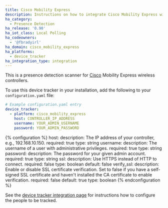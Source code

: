 ```yaml
---
title: Cisco Mobility Express
description: Instructions on how to integrate Cisco Mobility Express wireless controllers into Home Assistant.
ha_category:
  - Presence Detection
ha_release: '0.90'
ha_iot_class: Local Polling
ha_codeowners:
  - '@fbradyirl'
ha_domain: cisco_mobility_express
ha_platforms:
  - device_tracker
ha_integration_type: integration
---
```


This is a presence detection scanner for [Cisco](https://www.cisco.com) Mobility Express wireless controllers.

To use this device tracker in your installation, add the following to your `configuration.yaml` file:

```yaml
# Example configuration.yaml entry
device_tracker:
  - platform: cisco_mobility_express
    host: CONTROLLER_IP_ADDRESS
    username: YOUR_ADMIN_USERNAME
    password: YOUR_ADMIN_PASSWORD
```

{% configuration %}
host:
  description: The IP address of your controller, e.g., 192.168.10.150.
  required: true
  type: string
username:
  description: The username of a user with administrative privileges.
  required: true
  type: string
password:
  description: The password for your given admin account.
  required: true
  type: string
ssl:
  description: Use HTTPS instead of HTTP to connect.
  required: false
  type: boolean
  default: false
verify_ssl:
  description: Enable or disable SSL certificate verification. Set to false if you have a self-signed SSL certificate and haven't installed the CA certificate to enable verification.
  required: false
  default: true
  type: boolean
{% endconfiguration %}

See the [device tracker integration page](/integrations/device_tracker/) for instructions how to configure the people to be tracked.
